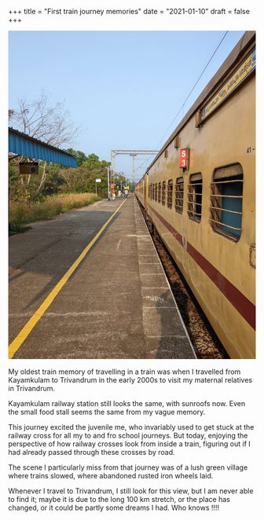 +++
title = "First train journey memories"
date = "2021-01-10"
draft = false
+++

![Train](/images/traintrip/trainyatra.jpg)

My oldest train memory of travelling in a train was when I travelled from Kayamkulam to Trivandrum in the early 2000s to visit my maternal relatives in Trivandrum.

Kayamkulam railway station still looks the same, with sunroofs now. Even the small food stall seems the same from my vague memory.

This journey excited the juvenile me, who invariably used to get stuck at the railway cross for all my to and fro school journeys. But today, enjoying the perspective of how railway crosses look from inside a train, figuring out if I had already passed through these crosses by road.

The scene I  particularly miss from that journey was of a lush green village where trains slowed, where abandoned rusted iron wheels laid. 

Whenever I travel to Trivandrum, I still look for this view, but I am never able to find it; maybe it is due to the long 100 km stretch, or the place has changed, or it could be partly some dreams I had. Who knows !!!!
